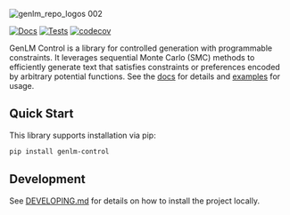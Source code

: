 ![genlm_repo_logos 002](https://github.com/user-attachments/assets/b723ca64-92f3-455b-9cfc-c6e8f9a80352)

[![Docs](https://github.com/genlm/control/actions/workflows/docs.yml/badge.svg)](https://genlm.github.io/control/)
[![Tests](https://github.com/genlm/control/actions/workflows/pytest.yml/badge.svg)](https://genlm.github.io/control/)
[![codecov](https://codecov.io/github/genlm/control/graph/badge.svg?token=AS70lcuXra)](https://codecov.io/github/genlm/control)


GenLM Control is a library for controlled generation with programmable constraints. It leverages sequential Monte Carlo (SMC) methods to efficiently generate text that satisfies constraints or preferences encoded by arbitrary potential functions. See the [docs](https://chisym.github.io/genlm-control/) for details and [examples](https://github.com/chisym/genlm-control/tree/main/examples/getting_started.py) for usage.



## Quick Start

This library supports installation via pip:

```bash
pip install genlm-control
```

## Development

See [DEVELOPING.md](DEVELOPING.md) for details on how to install the project locally.
